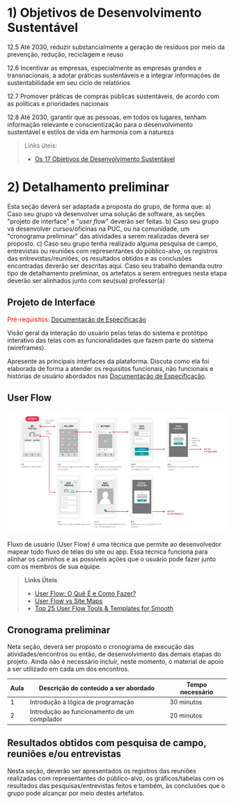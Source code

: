 # 1) Objetivos de Desenvolvimento Sustentável

12.5 Até 2030, reduzir substancialmente a geração de resíduos por meio da prevenção, redução, reciclagem e reuso

12.6 Incentivar as empresas, especialmente as empresas grandes e transnacionais, a adotar práticas sustentáveis e a integrar informações de sustentabilidade em seu ciclo de relatórios

12.7 Promover práticas de compras públicas sustentáveis, de acordo com as políticas e prioridades nacionais

12.8 Até 2030, garantir que as pessoas, em todos os lugares, tenham informação relevante e conscientização para o desenvolvimento sustentável e estilos de vida em harmonia com a natureza

> Links úteis:
> - [Os 17 Objetivos de Desenvolvimento Sustentável](https://brasil.un.org/pt-br/sdgs)

# 2) Detalhamento preliminar

Esta seção deverá ser adaptada a proposta do grupo, de forma que:
a) Caso seu grupo vá desenvolver uma solução de software, as seções "projeto de interface" e "_user flow_" deverão ser feitas.
b) Caso seu grupo vá desenvolver cursos/oficinas na PUC, ou na comunidade, um "cronograma preliminar" das atividades a serem realizadas deverá ser proposto.
c) Caso seu grupo tenha realizado alguma pesquisa de campo, entrevistas ou reuniões com representantes do público-alvo, os registros das entrevistas/reuniões, os resultados obtidos e as conclusões encontradas deverão ser descritas aqui.
Caso seu trabalho demanda outro tipo de detalhamento preliminar, os artefatos a serem entregues nesta etapa deverão ser alinhados junto com seu(sua) professor(a)

## Projeto de Interface

<span style="color:red">Pré-requisitos: <a href="2-Especificação do Projeto.md"> Documentação de Especificação</a></span>

Visão geral da interação do usuário pelas telas do sistema e protótipo interativo das telas com as funcionalidades que fazem parte do sistema (wireframes).

Apresente as principais interfaces da plataforma. Discuta como ela foi elaborada de forma a atender os requisitos funcionais, não funcionais e histórias de usuário abordados nas <a href="2-Especificação do Projeto.md"> Documentação de Especificação</a>.

## User Flow

![Exemplo de UserFlow](img/userflow.jpg)

Fluxo de usuário (User Flow) é uma técnica que permite ao desenvolvedor mapear todo fluxo de telas do site ou app. Essa técnica funciona para alinhar os caminhos e as possíveis ações que o usuário pode fazer junto com os membros de sua equipe.

> **Links Úteis**:
> - [User Flow: O Quê É e Como Fazer?](https://medium.com/7bits/fluxo-de-usu%C3%A1rio-user-flow-o-que-%C3%A9-como-fazer-79d965872534)
> - [User Flow vs Site Maps](http://designr.com.br/sitemap-e-user-flow-quais-as-diferencas-e-quando-usar-cada-um/)
> - [Top 25 User Flow Tools & Templates for Smooth](https://www.mockplus.com/blog/post/user-flow-tools)

## Cronograma preliminar

Neta seção, deverá ser proposto o cronograma de execução das atividades/encontros ou então, de desenvolvimento das demais etapas do projeto.
Ainda não é necessário incluir, neste momento, o material de apoio a ser utilizado em cada um dos encontros.

|Aula   | Descrição do conteúdo a ser abordado  | Tempo necessário |
|------|-----------------------------------------|----|
|1| Introdução à lógica de programação | 30 minutos | 
|2| Introdução ao funcionamento de um compilador   | 20 minutos |

## Resultados obtidos com pesquisa de campo, reuniões e/ou entrevistas

Nesta seção, deverão ser apresentados os registros das reuniões realizadas com representantes do público-alvo, os gráficos/tabelas com os resultados das pesquisas/entrevistas feitos e também, às conclusões que o grupo pode alcançar por meio destes artefatos.







